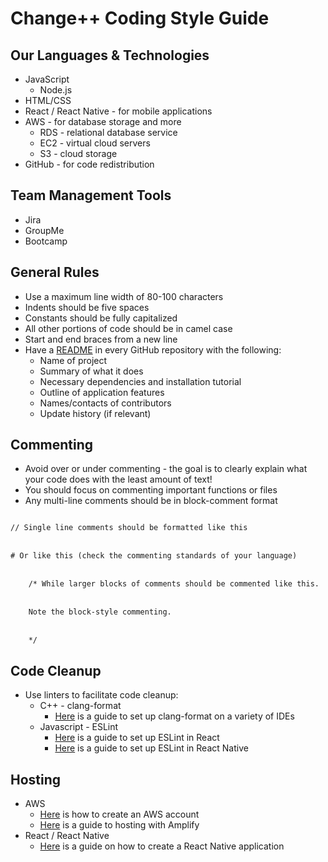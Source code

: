 # Change++ Coding Style Guide

## Our Languages & Technologies
- JavaScript
  - Node.js
- HTML/CSS
- React / React Native - for mobile applications
- AWS - for database storage and more
  - RDS - relational database service
  - EC2 - virtual cloud servers
  - S3 - cloud storage
- GitHub - for code redistribution

## Team Management Tools
- Jira
- GroupMe
- Bootcamp

## General Rules
- Use a maximum line width of 80-100 characters
- Indents should be five spaces
- Constants should be fully capitalized
- All other portions of code should be in camel case
- Start and end braces from a new line
- Have a [README](https://github.com/juyoungkim304/Change-Black-and-Latinx-Directory/blob/master/README.md) in every GitHub repository with the following:
  - Name of project
  - Summary of what it does
  - Necessary dependencies and installation tutorial
  - Outline of application features
  - Names/contacts of contributors
  - Update history (if relevant)
  
## Commenting
- Avoid over or under commenting - the goal is to clearly explain what your code does with the least amount of text!
- You should focus on commenting important functions or files
- Any multi-line comments should be in block-comment format

<code>
// Single line comments should be formatted like this
</code><br>

<code>
# Or like this (check the commenting standards of your language)
</code><br>

<code>
    /* While larger blocks of comments should be commented like this. 
</code><br>
<code>
    Note the block-style commenting. 
</code><br>
<code>
    */
</code>

## Code Cleanup
- Use linters to facilitate code cleanup:
  - C++ - clang-format
    - [Here](https://clang.llvm.org/docs/ClangFormat.html) is a guide to set up clang-format on a variety of IDEs
  - Javascript - ESLint
    - [Here](https://medium.com/@RossWhitehouse/setting-up-eslint-in-react-c20015ef35f7) is a guide to set up ESLint in React
    - [Here](https://medium.com/fantageek/setting-up-eslint-and-editorconfig-in-react-native-projects-31b4d9ddd0f6) is a guide to set up ESLint in React Native

## Hosting
- AWS
  - [Here](https://aws.amazon.com/premiumsupport/knowledge-center/create-and-activate-aws-account/) is how to create an AWS account
  - [Here](https://aws.amazon.com/blogs/aws/host-your-apps-with-aws-amplify-console-from-the-aws-amplify-cli/) is a guide to hosting with Amplify
- React / React Native
  - [Here](https://reactnative.dev/docs/tutorial.html) is a guide on how to create a React Native application


